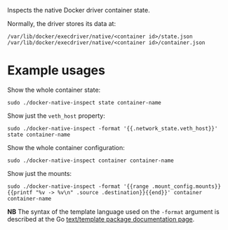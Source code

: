 Inspects the native Docker driver container state.

Normally, the driver stores its data at:

	/var/lib/docker/execdriver/native/<container id>/state.json
	/var/lib/docker/execdriver/native/<container id>/container.json


# Example usages

Show the whole container state:

	sudo ./docker-native-inspect state container-name

Show just the `veth_host` property:

	sudo ./docker-native-inspect -format '{{.network_state.veth_host}}' state container-name

Show the whole container configuration:

	sudo ./docker-native-inspect container container-name

Show just the mounts:

	sudo ./docker-native-inspect -format '{{range .mount_config.mounts}}{{printf "%v -> %v\n" .source .destination}}{{end}}' container container-name


**NB** The syntax of the template language used on the `-format` argument is described at the Go [text/template package documentation page](http://golang.org/pkg/text/template/).
